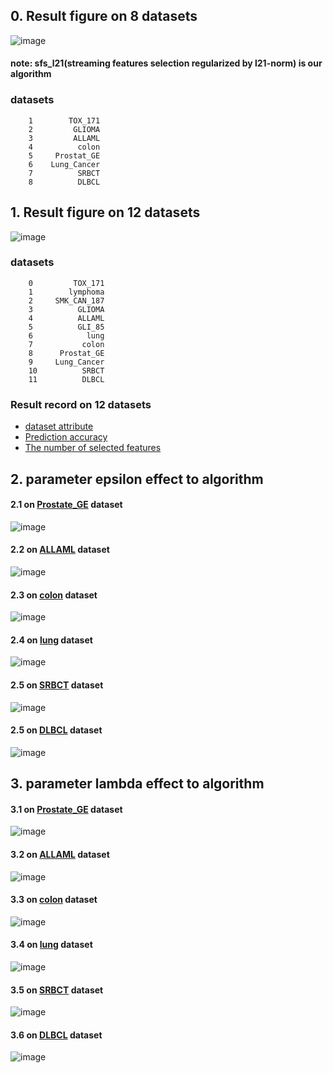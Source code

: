 ## 0. Result figure on 8 datasets
![image](https://github.com/zhonghuawu/design/raw/master/datas/gene/all_result/all_8_datasets.png)

#### note: sfs\_l21(streaming features selection regularized by l21-norm) is our algorithm

### datasets
        1        TOX_171
        2         GLIOMA
        3         ALLAML
        4          colon
        5     Prostat_GE
        6    Lung_Cancer
        7          SRBCT
        8          DLBCL

## 1. Result figure on 12 datasets
![image](https://github.com/zhonghuawu/design/raw/master/datas/gene/all_result/all.png)

### datasets
        0         TOX_171
        1        lymphoma
        2     SMK_CAN_187
        3          GLIOMA
        4          ALLAML
        5          GLI_85
        6            lung
        7           colon
        8      Prostat_GE
        9     Lung_Cancer
        10          SRBCT
        11          DLBCL

### Result record on 12 datasets
* [dataset attribute](https://github.com/zhonghuawu/design/blob/master/datas/gene/all_result/all_attribute.csv) <br>
* [Prediction accuracy](https://github.com/zhonghuawu/design/blob/master/datas/gene/all_result/all_cls.csv) <br>
* [The number of selected features](https://github.com/zhonghuawu/design/blob/master/datas/gene/all_result/all_nfs.csv)

## 2. parameter epsilon effect to algorithm
#### 2.1 on [Prostate\_GE](https://github.com/zhonghuawu/design/blob/master/datas/gene/all_result/epsilon/opt_epsilon_on_Prostate_GE.csv) dataset
![image](https://github.com/zhonghuawu/design/raw/master/datas/gene/all_result/epsilon/opt_epsilon_on_Prostate_GE.png)

#### 2.2 on [ALLAML](https://github.com/zhonghuawu/design/blob/master/datas/gene/all_result/epsilon/opt_epsilon_on_ALLAML.csv) dataset
![image](https://github.com/zhonghuawu/design/raw/master/datas/gene/all_result/epsilon/opt_epsilon_on_ALLAML.png)

#### 2.3 on [colon](https://github.com/zhonghuawu/design/blob/master/datas/gene/all_result/epsilon/opt_epsilon_on_colon.csv) dataset
![image](https://github.com/zhonghuawu/design/raw/master/datas/gene/all_result/epsilon/opt_epsilon_on_colon.png)

#### 2.4 on [lung](https://github.com/zhonghuawu/design/blob/master/datas/gene/all_result/epsilon/opt_epsilon_on_lung.csv) dataset
![image](https://github.com/zhonghuawu/design/raw/master/datas/gene/all_result/epsilon/opt_epsilon_on_lung.png)

#### 2.5 on [SRBCT](https://github.com/zhonghuawu/design/blob/master/datas/gene/all_result/epsilon/opt_epsilon_on_SRBCT.csv) dataset
![image](https://github.com/zhonghuawu/design/raw/master/datas/gene/all_result/epsilon/opt_epsilon_on_SRBCT.png)

#### 2.5 on [DLBCL](https://github.com/zhonghuawu/design/blob/master/datas/gene/all_result/epsilon/opt_epsilon_on_DLBCL.csv) dataset
![image](https://github.com/zhonghuawu/design/raw/master/datas/gene/all_result/epsilon/opt_epsilon_on_DLBCL.png)

## 3. parameter lambda effect to algorithm
#### 3.1 on [Prostate\_GE](https://github.com/zhonghuawu/design/blob/master/datas/gene/all_result/threshold/opt_threshold_on_Prostate_GE.csv) dataset
![image](https://github.com/zhonghuawu/design/raw/master/datas/gene/all_result/threshold/opt_threshold_on_Prostate_GE.png)

#### 3.2 on [ALLAML](https://github.com/zhonghuawu/design/blob/master/datas/gene/all_result/threshold/opt_threshold_on_ALLAML.csv) dataset
![image](https://github.com/zhonghuawu/design/raw/master/datas/gene/all_result/threshold/opt_threshold_on_ALLAML.png)

#### 3.3 on [colon](https://github.com/zhonghuawu/design/blob/master/datas/gene/all_result/threshold/opt_threshold_on_colon.csv) dataset
![image](https://github.com/zhonghuawu/design/raw/master/datas/gene/all_result/threshold/opt_threshold_on_colon.png)

#### 3.4 on [lung](https://github.com/zhonghuawu/design/blob/master/datas/gene/all_result/threshold/opt_threshold_on_lung.csv) dataset
![image](https://github.com/zhonghuawu/design/raw/master/datas/gene/all_result/threshold/opt_threshold_on_lung.png)

#### 3.5 on [SRBCT](https://github.com/zhonghuawu/design/blob/master/datas/gene/all_result/threshold/opt_threshold_on_SRBCT.csv) dataset
![image](https://github.com/zhonghuawu/design/raw/master/datas/gene/all_result/threshold/opt_threshold_on_SRBCT.png)

#### 3.6 on [DLBCL](https://github.com/zhonghuawu/design/blob/master/datas/gene/all_result/threshold/opt_threshold_on_DLBCL.csv) dataset
![image](https://github.com/zhonghuawu/design/raw/master/datas/gene/all_result/threshold/opt_threshold_on_DLBCL.png)
